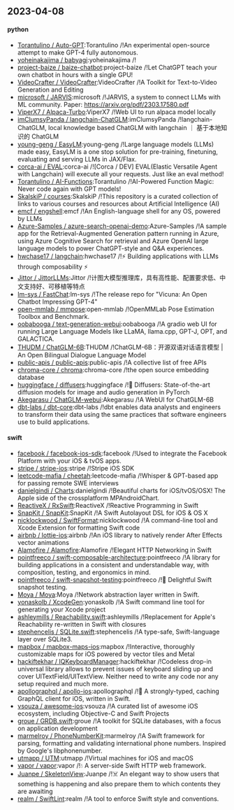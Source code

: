 ## 2023-04-08

#### python
* [Torantulino / Auto-GPT](https://github.com/Torantulino/Auto-GPT):Torantulino /!An experimental open-source attempt to make GPT-4 fully autonomous.
* [yoheinakajima / babyagi](https://github.com/yoheinakajima/babyagi):yoheinakajima /!
* [project-baize / baize-chatbot](https://github.com/project-baize/baize-chatbot):project-baize /!Let ChatGPT teach your own chatbot in hours with a single GPU!
* [VideoCrafter / VideoCrafter](https://github.com/VideoCrafter/VideoCrafter):VideoCrafter /!A Toolkit for Text-to-Video Generation and Editing
* [microsoft / JARVIS](https://github.com/microsoft/JARVIS):microsoft /!JARVIS, a system to connect LLMs with ML community. Paper: https://arxiv.org/pdf/2303.17580.pdf
* [ViperX7 / Alpaca-Turbo](https://github.com/ViperX7/Alpaca-Turbo):ViperX7 /!Web UI to run alpaca model locally
* [imClumsyPanda / langchain-ChatGLM](https://github.com/imClumsyPanda/langchain-ChatGLM):imClumsyPanda /!langchain-ChatGLM, local knowledge based ChatGLM with langchain ｜ 基于本地知识的 ChatGLM
* [young-geng / EasyLM](https://github.com/young-geng/EasyLM):young-geng /!Large language models (LLMs) made easy, EasyLM is a one stop solution for pre-training, finetuning, evaluating and serving LLMs in JAX/Flax.
* [corca-ai / EVAL](https://github.com/corca-ai/EVAL):corca-ai /![Corca / DEV] EVAL(Elastic Versatile Agent with Langchain) will execute all your requests. Just like an eval method!
* [Torantulino / AI-Functions](https://github.com/Torantulino/AI-Functions):Torantulino /!AI-Powered Function Magic: Never code again with GPT models!
* [SkalskiP / courses](https://github.com/SkalskiP/courses):SkalskiP /!This repository is a curated collection of links to various courses and resources about Artificial Intelligence (AI)
* [emcf / engshell](https://github.com/emcf/engshell):emcf /!An English-language shell for any OS, powered by LLMs
* [Azure-Samples / azure-search-openai-demo](https://github.com/Azure-Samples/azure-search-openai-demo):Azure-Samples /!A sample app for the Retrieval-Augmented Generation pattern running in Azure, using Azure Cognitive Search for retrieval and Azure OpenAI large language models to power ChatGPT-style and Q&A experiences.
* [hwchase17 / langchain](https://github.com/hwchase17/langchain):hwchase17 /!⚡
Building applications with LLMs through composability
⚡
* [Jittor / JittorLLMs](https://github.com/Jittor/JittorLLMs):Jittor /!计图大模型推理库，具有高性能、配置要求低、中文支持好、可移植等特点
* [lm-sys / FastChat](https://github.com/lm-sys/FastChat):lm-sys /!The release repo for "Vicuna: An Open Chatbot Impressing GPT-4"
* [open-mmlab / mmpose](https://github.com/open-mmlab/mmpose):open-mmlab /!OpenMMLab Pose Estimation Toolbox and Benchmark.
* [oobabooga / text-generation-webui](https://github.com/oobabooga/text-generation-webui):oobabooga /!A gradio web UI for running Large Language Models like LLaMA, llama.cpp, GPT-J, OPT, and GALACTICA.
* [THUDM / ChatGLM-6B](https://github.com/THUDM/ChatGLM-6B):THUDM /!ChatGLM-6B：开源双语对话语言模型 | An Open Bilingual Dialogue Language Model
* [public-apis / public-apis](https://github.com/public-apis/public-apis):public-apis /!A collective list of free APIs
* [chroma-core / chroma](https://github.com/chroma-core/chroma):chroma-core /!the open source embedding database
* [huggingface / diffusers](https://github.com/huggingface/diffusers):huggingface /!🤗
Diffusers: State-of-the-art diffusion models for image and audio generation in PyTorch
* [Akegarasu / ChatGLM-webui](https://github.com/Akegarasu/ChatGLM-webui):Akegarasu /!A WebUI for ChatGLM-6B
* [dbt-labs / dbt-core](https://github.com/dbt-labs/dbt-core):dbt-labs /!dbt enables data analysts and engineers to transform their data using the same practices that software engineers use to build applications.

#### swift
* [facebook / facebook-ios-sdk](https://github.com/facebook/facebook-ios-sdk):facebook /!Used to integrate the Facebook Platform with your iOS & tvOS apps.
* [stripe / stripe-ios](https://github.com/stripe/stripe-ios):stripe /!Stripe iOS SDK
* [leetcode-mafia / cheetah](https://github.com/leetcode-mafia/cheetah):leetcode-mafia /!Whisper & GPT-based app for passing remote SWE interviews
* [danielgindi / Charts](https://github.com/danielgindi/Charts):danielgindi /!Beautiful charts for iOS/tvOS/OSX! The Apple side of the crossplatform MPAndroidChart.
* [ReactiveX / RxSwift](https://github.com/ReactiveX/RxSwift):ReactiveX /!Reactive Programming in Swift
* [SnapKit / SnapKit](https://github.com/SnapKit/SnapKit):SnapKit /!A Swift Autolayout DSL for iOS & OS X
* [nicklockwood / SwiftFormat](https://github.com/nicklockwood/SwiftFormat):nicklockwood /!A command-line tool and Xcode Extension for formatting Swift code
* [airbnb / lottie-ios](https://github.com/airbnb/lottie-ios):airbnb /!An iOS library to natively render After Effects vector animations
* [Alamofire / Alamofire](https://github.com/Alamofire/Alamofire):Alamofire /!Elegant HTTP Networking in Swift
* [pointfreeco / swift-composable-architecture](https://github.com/pointfreeco/swift-composable-architecture):pointfreeco /!A library for building applications in a consistent and understandable way, with composition, testing, and ergonomics in mind.
* [pointfreeco / swift-snapshot-testing](https://github.com/pointfreeco/swift-snapshot-testing):pointfreeco /!📸
Delightful Swift snapshot testing.
* [Moya / Moya](https://github.com/Moya/Moya):Moya /!Network abstraction layer written in Swift.
* [yonaskolb / XcodeGen](https://github.com/yonaskolb/XcodeGen):yonaskolb /!A Swift command line tool for generating your Xcode project
* [ashleymills / Reachability.swift](https://github.com/ashleymills/Reachability.swift):ashleymills /!Replacement for Apple's Reachability re-written in Swift with closures
* [stephencelis / SQLite.swift](https://github.com/stephencelis/SQLite.swift):stephencelis /!A type-safe, Swift-language layer over SQLite3.
* [mapbox / mapbox-maps-ios](https://github.com/mapbox/mapbox-maps-ios):mapbox /!Interactive, thoroughly customizable maps for iOS powered by vector tiles and Metal
* [hackiftekhar / IQKeyboardManager](https://github.com/hackiftekhar/IQKeyboardManager):hackiftekhar /!Codeless drop-in universal library allows to prevent issues of keyboard sliding up and cover UITextField/UITextView. Neither need to write any code nor any setup required and much more.
* [apollographql / apollo-ios](https://github.com/apollographql/apollo-ios):apollographql /!📱
A strongly-typed, caching GraphQL client for iOS, written in Swift.
* [vsouza / awesome-ios](https://github.com/vsouza/awesome-ios):vsouza /!A curated list of awesome iOS ecosystem, including Objective-C and Swift Projects
* [groue / GRDB.swift](https://github.com/groue/GRDB.swift):groue /!A toolkit for SQLite databases, with a focus on application development
* [marmelroy / PhoneNumberKit](https://github.com/marmelroy/PhoneNumberKit):marmelroy /!A Swift framework for parsing, formatting and validating international phone numbers. Inspired by Google's libphonenumber.
* [utmapp / UTM](https://github.com/utmapp/UTM):utmapp /!Virtual machines for iOS and macOS
* [vapor / vapor](https://github.com/vapor/vapor):vapor /!💧
A server-side Swift HTTP web framework.
* [Juanpe / SkeletonView](https://github.com/Juanpe/SkeletonView):Juanpe /!☠️
An elegant way to show users that something is happening and also prepare them to which contents they are awaiting
* [realm / SwiftLint](https://github.com/realm/SwiftLint):realm /!A tool to enforce Swift style and conventions.
